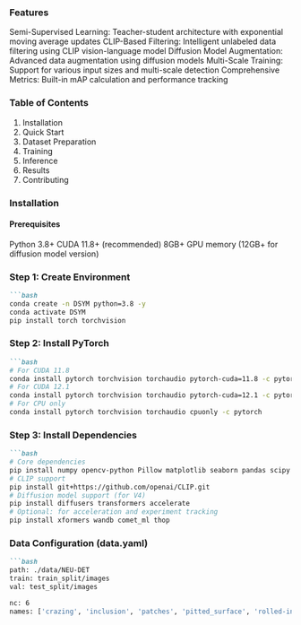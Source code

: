 ### Features
Semi-Supervised Learning: Teacher-student architecture with exponential moving average updates
CLIP-Based Filtering: Intelligent unlabeled data filtering using CLIP vision-language model
Diffusion Model Augmentation: Advanced data augmentation using diffusion models
Multi-Scale Training: Support for various input sizes and multi-scale detection
Comprehensive Metrics: Built-in mAP calculation and performance tracking

### Table of Contents
1. Installation
2. Quick Start
3. Dataset Preparation
4. Training
5. Inference
6. Results
7. Contributing

### Installation
#### Prerequisites
Python 3.8+
CUDA 11.8+ (recommended)
8GB+ GPU memory (12GB+ for diffusion model version)

### Step 1: Create Environment
```markdown
```bash
conda create -n DSYM python=3.8 -y
conda activate DSYM
pip install torch torchvision
```

### Step 2: Install PyTorch
```markdown
```bash
# For CUDA 11.8
conda install pytorch torchvision torchaudio pytorch-cuda=11.8 -c pytorch -c nvidia
# For CUDA 12.1
conda install pytorch torchvision torchaudio pytorch-cuda=12.1 -c pytorch -c nvidia
# For CPU only
conda install pytorch torchvision torchaudio cpuonly -c pytorch
```

### Step 3: Install Dependencies
```markdown
```bash
# Core dependencies
pip install numpy opencv-python Pillow matplotlib seaborn pandas scipy scikit-learn tqdm PyYAML tensorboard
# CLIP support
pip install git+https://github.com/openai/CLIP.git
# Diffusion model support (for V4)
pip install diffusers transformers accelerate
# Optional: for acceleration and experiment tracking
pip install xformers wandb comet_ml thop
```

### Data Configuration (data.yaml)
```markdown
```bash
path: ./data/NEU-DET
train: train_split/images
val: test_split/images

nc: 6
names: ['crazing', 'inclusion', 'patches', 'pitted_surface', 'rolled-in_scale', 'scratches']
```



